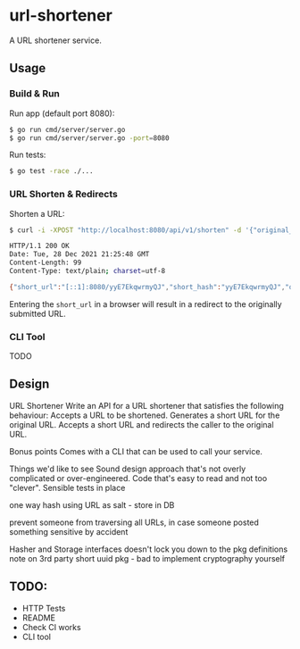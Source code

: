 # url-shortener

A URL shortener service.

## Usage

### Build & Run

Run app (default port 8080):
```bash
$ go run cmd/server/server.go
$ go run cmd/server/server.go -port=8080
```

Run tests:
```bash
$ go test -race ./...
```

### URL Shorten & Redirects

Shorten a URL:
```bash
$ curl -i -XPOST "http://localhost:8080/api/v1/shorten" -d '{"original_url": "https://jemgunay.co.uk"}'

HTTP/1.1 200 OK
Date: Tue, 28 Dec 2021 21:25:48 GMT
Content-Length: 99
Content-Type: text/plain; charset=utf-8

{"short_url":"[::1]:8080/yyE7EkqwrmyQJ","short_hash":"yyE7EkqwrmyQJ","original_url":"https://jemgunay.co.uk"}
```

Entering the `short_url` in a browser will result in a redirect to the originally submitted URL.

### CLI Tool

TODO

## Design

URL Shortener
Write an API for a URL shortener that satisfies the following behaviour:
Accepts a URL to be shortened.
Generates a short URL for the original URL.
Accepts a short URL and redirects the caller to the original URL.

Bonus points
Comes with a CLI that can be used to call your service.

Things we'd like to see
Sound design approach that's not overly complicated or over-engineered.
Code that's easy to read and not too "clever".
Sensible tests in place

one way hash using URL as salt - store in DB

prevent someone from traversing all URLs, in case someone posted something sensitive by accident 

Hasher and Storage interfaces doesn't lock you down to the pkg definitions
note on 3rd party short uuid pkg - bad to implement cryptography yourself

## TODO: 

* HTTP Tests
* README
* Check CI works  
* CLI tool